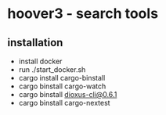 # hoover3 - search tools

## installation

- install docker
- run ./start_docker.sh
- cargo install cargo-binstall
- cargo binstall cargo-watch
- cargo binstall dioxus-cli@0.6.1
- cargo binstall cargo-nextest